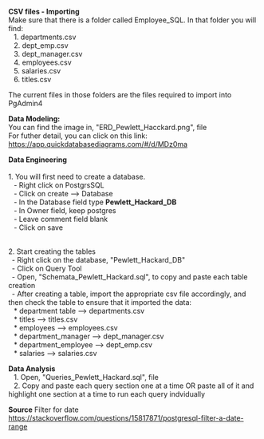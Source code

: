**CSV files - Importing**
<br>Make sure that there is a folder called Employee_SQL. In that folder you will find:
<br>&ensp; 1. departments.csv
<br>&ensp; 2. dept_emp.csv
<br>&ensp; 3. dept_manager.csv
<br>&ensp; 4. employees.csv
<br>&ensp; 5. salaries.csv
<br>&ensp; 6. titles.csv

The current files in those folders are the files required to import into PgAdmin4

**Data Modeling:**
<br>You can find the image in, "ERD_Pewlett_Hacckard.png", file
<br>For futher detail, you can click on this link: https://app.quickdatabasediagrams.com/#/d/MDz0ma

**Data Engineering**
<br><br>1. You will first need to create a database.
<br>&ensp; - Right click on PostgrsSQL 
<br>&ensp; - Click on create --> Database
<br>&ensp; - In the Database field type **Pewlett_Hackard_DB**
<br>&ensp; - In Owner field, keep postgres
<br>&ensp; - Leave comment field blank 
<br>&ensp; - Click on save

<br>2. Start creating the tables
<br>&ensp;- Right click on the database, "Pewlett_Hackard_DB"
<br>&ensp;- Click on Query Tool 
<br>&ensp;- Open, "Schemata_Pewlett_Hackard.sql",  to copy and paste each table creation 
<br>&ensp;- After creating a table, import the appropriate csv file accordingly, and then check the table to ensure that it imported the data:
<br>&ensp; * department table --> departments.csv
<br>&ensp; * titles --> titles.csv
<br>&ensp; * employees --> employees.csv
<br>&ensp; * department_manager --> dept_manager.csv
<br>&ensp; * department_employee --> dept_emp.csv
<br>&ensp; * salaries --> salaries.csv

**Data Analysis**
<br>&ensp; 1. Open, "Queries_Pewlett_Hackard.sql", file
<br>&ensp; 2. Copy and paste each query section one at a time OR paste all of it and highlight one section at a time to run each query indvidually 

**Source**
Filter for date
https://stackoverflow.com/questions/15817871/postgresql-filter-a-date-range


